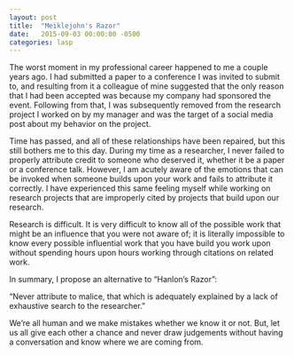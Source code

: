 ```yaml
---
layout: post
title:  "Meiklejohn's Razor"
date:   2015-09-03 00:00:00 -0500
categories: lasp
---
```


The worst moment in my professional career happened to me a couple years
ago.  I had submitted a paper to a conference I was invited to submit
to, and resulting from it a colleague of mine suggested that the only
reason that I had been accepted was because my company had sponsored the
event.  Following from that, I was subsequently removed from the
research project I worked on by my manager and was the target of a
social media post about my behavior on the project.

Time has passed, and all of these relationships have been repaired, but this
still bothers me to this day.  During my time as a researcher, I never failed
to properly attribute credit to someone who deserved it, whether it be a paper
or a conference talk.  However, I am acutely aware of the emotions that can be
invoked when someone builds upon your work and fails to attribute it correctly.
I have experienced this same feeling myself while working on research projects
that are improperly cited by projects that build upon our research.

Research is difficult.  It is very difficult to know all of the possible work
that might be an influence that you were not aware of; it is literally
impossible to know every possible influential work that you have build you work
upon without spending hours upon hours working through citations on related
work.

In summary, I propose an alternative to “Hanlon’s Razor”:

“Never attribute to malice, that which is adequately explained by a
lack of exhaustive search to the researcher.”

We’re all human and we make mistakes whether we know it or not.  But, let us
all give each other a chance and never draw judgements without having a
conversation and know where we are coming from.
